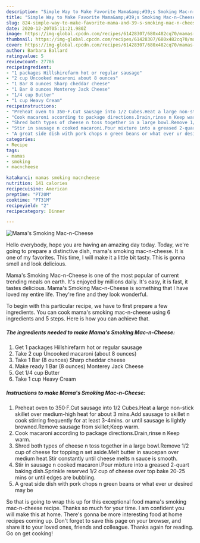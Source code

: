 ```yaml
---
description: "Simple Way to Make Favorite Mama&amp;#39;s Smoking Mac-n-Cheese"
title: "Simple Way to Make Favorite Mama&amp;#39;s Smoking Mac-n-Cheese"
slug: 824-simple-way-to-make-favorite-mama-and-39-s-smoking-mac-n-cheese
date: 2020-12-20T05:11:21.980Z
image: https://img-global.cpcdn.com/recipes/61428307/680x482cq70/mamas-smoking-mac-n-cheese-recipe-main-photo.jpg
thumbnail: https://img-global.cpcdn.com/recipes/61428307/680x482cq70/mamas-smoking-mac-n-cheese-recipe-main-photo.jpg
cover: https://img-global.cpcdn.com/recipes/61428307/680x482cq70/mamas-smoking-mac-n-cheese-recipe-main-photo.jpg
author: Barbara Ballard
ratingvalue: 5
reviewcount: 27786
recipeingredient:
- "1 packages Hillshirefarm hot or regular sausage"
- "2 cup Uncooked macaroni about 8 ounces"
- "1 Bar 8 ounces Sharp cheddar cheese"
- "1 Bar 8 ounces Monterey Jack Cheese"
- "1/4 cup Butter"
- "1 cup Heavy Cream"
recipeinstructions:
- "Preheat oven to 350·F.Cut sausage into 1/2 Cubes.Heat a large non-stick skillet over medium-high heat for about 3 mins.Add sausage to skillet n cook stirring frequently for at least 3-4mins. or until sausage is lightly browned.Remove sausage from skillet;Keep warm."
- "Cook macaroni according to package directions.Drain,rinse n Keep warm."
- "Shred both types of cheese n toss together in a large bowl.Remove 1/2 cup of cheese for topping n set aside.Melt butter in saucepan over medium heat.Stir constantly until cheese melts n sauce is smooth."
- "Stir in sausage n cooked macaroni.Pour mixture into a greased 2-quart baking dish.Sprinkle reserved 1/2 cup of cheese over top bake 20-25 mins or until edges are bubbling."
- "A great side dish with pork chops n green beans or what ever ur desired may be"
categories:
- Recipe
tags:
- mamas
- smoking
- macncheese

katakunci: mamas smoking macncheese 
nutrition: 141 calories
recipecuisine: American
preptime: "PT20M"
cooktime: "PT31M"
recipeyield: "2"
recipecategory: Dinner

---
```



![Mama&#39;s Smoking Mac-n-Cheese](https://img-global.cpcdn.com/recipes/61428307/680x482cq70/mamas-smoking-mac-n-cheese-recipe-main-photo.jpg)

Hello everybody, hope you are having an amazing day today. Today, we're going to prepare a distinctive dish, mama&#39;s smoking mac-n-cheese. It is one of my favorites. This time, I will make it a little bit tasty. This is gonna smell and look delicious.



Mama&#39;s Smoking Mac-n-Cheese is one of the most popular of current trending meals on earth. It's enjoyed by millions daily. It's easy, it is fast, it tastes delicious. Mama&#39;s Smoking Mac-n-Cheese is something that I have loved my entire life. They're fine and they look wonderful.


To begin with this particular recipe, we have to first prepare a few ingredients. You can cook mama&#39;s smoking mac-n-cheese using 6 ingredients and 5 steps. Here is how you can achieve that.

<!--inarticleads1-->

##### The ingredients needed to make Mama&#39;s Smoking Mac-n-Cheese:

1. Get 1 packages Hillshirefarm hot or regular sausage
1. Take 2 cup Uncooked macaroni (about 8 ounces)
1. Take 1 Bar (8 ounces) Sharp cheddar cheese
1. Make ready 1 Bar (8 ounces) Monterey Jack Cheese
1. Get 1/4 cup Butter
1. Take 1 cup Heavy Cream




<!--inarticleads2-->

##### Instructions to make Mama&#39;s Smoking Mac-n-Cheese:

1. Preheat oven to 350·F.Cut sausage into 1/2 Cubes.Heat a large non-stick skillet over medium-high heat for about 3 mins.Add sausage to skillet n cook stirring frequently for at least 3-4mins. or until sausage is lightly browned.Remove sausage from skillet;Keep warm.
1. Cook macaroni according to package directions.Drain,rinse n Keep warm.
1. Shred both types of cheese n toss together in a large bowl.Remove 1/2 cup of cheese for topping n set aside.Melt butter in saucepan over medium heat.Stir constantly until cheese melts n sauce is smooth.
1. Stir in sausage n cooked macaroni.Pour mixture into a greased 2-quart baking dish.Sprinkle reserved 1/2 cup of cheese over top bake 20-25 mins or until edges are bubbling.
1. A great side dish with pork chops n green beans or what ever ur desired may be




So that is going to wrap this up for this exceptional food mama&#39;s smoking mac-n-cheese recipe. Thanks so much for your time. I am confident you will make this at home. There's gonna be more interesting food at home recipes coming up. Don't forget to save this page on your browser, and share it to your loved ones, friends and colleague. Thanks again for reading. Go on get cooking!
